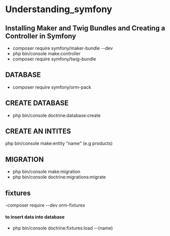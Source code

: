 ﻿# Understanding_symfony
## Installing Maker and Twig Bundles and Creating a Controller in Symfony
- composer require symfony/maker-bundle --dev
- php bin/console make:controller
- composer require symfony/twig-bundle
## DATABASE 
- composer require symfony/orm-pack
## CREATE DATABASE 
- php bin/console doctrine:database:create
## CREATE AN INTITES
php bin/console make:entity "name" (e.g products)
## MIGRATION 
- php bin/console make:migration
- php bin/console  doctrine:migrations:migrate
## fixtures
-composer require --dev orm-fixtures
####  to insert data into database
- php bin/console doctrine:fixtures:load  --(name)
